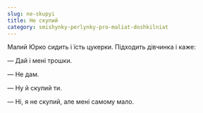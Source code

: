 ```yaml
---
slug: ne-skupyi
title: Не скупий
category: smishynky-perlynky-pro-maliat-doshkilniat
---
```

Малий Юрко сидить і їсть цукерки. Підходить дівчинка і каже:

— Дай і мені трошки.

— Не дам.

— Ну й скупий ти.

— Ні, я не скупий, але мені самому мало.
